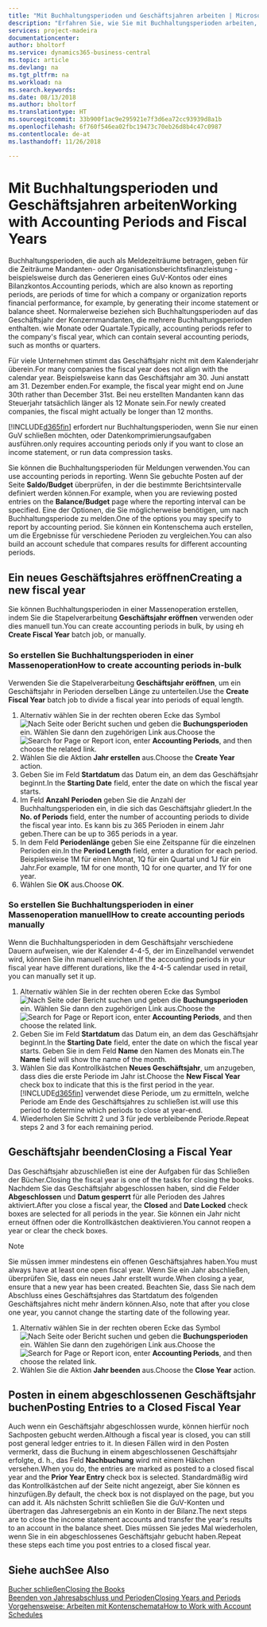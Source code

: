 ```yaml
---
title: "Mit Buchhaltungsperioden und Geschäftsjahren arbeiten | Microsoft Docs"
description: "Erfahren Sie, wie Sie mit Buchhaltungsperioden arbeiten, um festzulegen, wann Ihr Unternehmen über Finanzleistung berichtet."
services: project-madeira
documentationcenter: 
author: bholtorf
ms.service: dynamics365-business-central
ms.topic: article
ms.devlang: na
ms.tgt_pltfrm: na
ms.workload: na
ms.search.keywords: 
ms.date: 08/13/2018
ms.author: bholtorf
ms.translationtype: HT
ms.sourcegitcommit: 33b900f1ac9e295921e7f3d6ea72cc93939d8a1b
ms.openlocfilehash: 6f760f546ea02fbc19473c70eb26d8b4c47c0987
ms.contentlocale: de-at
ms.lasthandoff: 11/26/2018

---
```

# <a name="working-with-accounting-periods-and-fiscal-years"></a><span data-ttu-id="44ec9-103">Mit Buchhaltungsperioden und Geschäftsjahren arbeiten</span><span class="sxs-lookup"><span data-stu-id="44ec9-103">Working with Accounting Periods and Fiscal Years</span></span>
<span data-ttu-id="44ec9-104">Buchhaltungsperioden, die auch als Meldezeiträume betragen, geben für die Zeiträume Mandanten- oder Organisationsberichtsfinanzleistung - beispielsweise durch das Generieren eines GuV-Kontos oder eines Bilanzkontos.</span><span class="sxs-lookup"><span data-stu-id="44ec9-104">Accounting periods, which are also known as reporting periods, are periods of time for which a company or organization reports financial performance, for example, by generating their income statement or balance sheet.</span></span> <span data-ttu-id="44ec9-105">Normalerweise beziehen sich Buchhaltungsperioden auf das Geschäftsjahr der Konzernmandanten, die mehrere Buchhaltungsperioden enthalten. wie Monate oder Quartale.</span><span class="sxs-lookup"><span data-stu-id="44ec9-105">Typically, accounting periods refer to the company's fiscal year, which can contain several accounting periods, such as months or quarters.</span></span>

<span data-ttu-id="44ec9-106">Für viele Unternehmen stimmt das Geschäftsjahr nicht mit dem Kalenderjahr überein.</span><span class="sxs-lookup"><span data-stu-id="44ec9-106">For many companies the fiscal year does not align with the calendar year.</span></span> <span data-ttu-id="44ec9-107">Beispielsweise kann das Geschäftsjahr am 30. Juni anstatt am 31. Dezember enden.</span><span class="sxs-lookup"><span data-stu-id="44ec9-107">For example, the fiscal year might end on June 30th rather than December 31st.</span></span> <span data-ttu-id="44ec9-108">Bei neu erstellten Mandanten kann das Steuerjahr tatsächlich länger als 12 Monate  sein.</span><span class="sxs-lookup"><span data-stu-id="44ec9-108">For newly created companies, the fiscal might actually be longer than 12 months.</span></span> 

[!INCLUDE[d365fin](includes/d365fin_md.md)] <span data-ttu-id="44ec9-109">erfordert nur Buchhaltungsperioden, wenn Sie nur einen GuV schließen möchten, oder Datenkomprimierungsaufgaben ausführen.</span><span class="sxs-lookup"><span data-stu-id="44ec9-109">only requires accounting periods only if you want to close an income statement, or run data compression tasks.</span></span> 

<span data-ttu-id="44ec9-110">Sie können die Buchhaltungsperioden für Meldungen verwenden.</span><span class="sxs-lookup"><span data-stu-id="44ec9-110">You can use accounting periods in reporting.</span></span> <span data-ttu-id="44ec9-111">Wenn Sie gebuchte Posten auf der Seite **Saldo/Budget** überprüfen, in der die bestimmte Berichtsintervalle definiert werden können.</span><span class="sxs-lookup"><span data-stu-id="44ec9-111">For example, when you are reviewing posted entries on the **Balance/Budget** page where the reporting interval can be specified.</span></span> <span data-ttu-id="44ec9-112">Eine der Optionen, die Sie möglicherweise benötigen, um nach Buchhaltungsperiode zu melden.</span><span class="sxs-lookup"><span data-stu-id="44ec9-112">One of the options you may specify to report by accounting period.</span></span> <span data-ttu-id="44ec9-113">Sie können ein Kontenschema auch erstellen, um die Ergebnisse für verschiedene Perioden zu vergleichen.</span><span class="sxs-lookup"><span data-stu-id="44ec9-113">You can also build an account schedule that compares results for different accounting periods.</span></span>

## <a name="creating-a-new-fiscal-year"></a><span data-ttu-id="44ec9-114">Ein neues Geschäftsjahres eröffnen</span><span class="sxs-lookup"><span data-stu-id="44ec9-114">Creating a new fiscal year</span></span>
<span data-ttu-id="44ec9-115">Sie können Buchhaltungsperioden in einer Massenoperation erstellen, indem Sie die Stapelverarbeitung **Geschäftsjahr eröffnen** verwenden oder dies manuell tun.</span><span class="sxs-lookup"><span data-stu-id="44ec9-115">You can create accounting periods in bulk, by using eh **Create Fiscal Year** batch job, or manually.</span></span>

### <a name="how-to-create-accounting-periods-in-bulk"></a><span data-ttu-id="44ec9-116">So erstellen Sie Buchhaltungsperioden in einer Massenoperation</span><span class="sxs-lookup"><span data-stu-id="44ec9-116">How to create accounting periods in-bulk</span></span>
<span data-ttu-id="44ec9-117">Verwenden Sie die Stapelverarbeitung **Geschäftsjahr eröffnen**, um ein Geschäftsjahr in Perioden derselben Länge zu unterteilen.</span><span class="sxs-lookup"><span data-stu-id="44ec9-117">Use the **Create Fiscal Year** batch job to divide a fiscal year into periods of equal length.</span></span>  

1. <span data-ttu-id="44ec9-118">Alternativ wählen Sie in der rechten oberen Ecke das Symbol ![Nach Seite oder Bericht suchen](media/ui-search/search_small.png "Nach Seite oder Bericht suchen") und geben die **Buchungsperioden** ein. Wählen Sie dann den zugehörigen Link aus.</span><span class="sxs-lookup"><span data-stu-id="44ec9-118">Choose the ![Search for Page or Report](media/ui-search/search_small.png "Search for Page or Report icon") icon, enter **Accounting Periods**, and then choose the related link.</span></span>  
2. <span data-ttu-id="44ec9-119">Wählen Sie die Aktion **Jahr erstellen** aus.</span><span class="sxs-lookup"><span data-stu-id="44ec9-119">Choose the **Create Year** action.</span></span>  <!--What about the Scheduling option? Should we mention that? There's also the Report Output Type field...-->
3. <span data-ttu-id="44ec9-120">Geben Sie im Feld **Startdatum** das Datum ein, an dem das Geschäftsjahr beginnt.</span><span class="sxs-lookup"><span data-stu-id="44ec9-120">In the **Starting Date** field, enter the date on which the fiscal year starts.</span></span>  
4. <span data-ttu-id="44ec9-121">Im Feld **Anzahl Perioden** geben Sie die Anzahl der Buchhaltungsperioden ein, in die sich das Geschäftsjahr gliedert.</span><span class="sxs-lookup"><span data-stu-id="44ec9-121">In the **No. of Periods** field, enter the number of accounting periods to divide the fiscal year into.</span></span> <span data-ttu-id="44ec9-122">Es kann bis zu 365 Perioden in einem Jahr geben.</span><span class="sxs-lookup"><span data-stu-id="44ec9-122">There can be up to 365 periods in a year.</span></span>  
5. <span data-ttu-id="44ec9-123">In dem Feld **Periodenlänge** geben Sie eine Zeitspanne für die einzelnen Perioden ein.</span><span class="sxs-lookup"><span data-stu-id="44ec9-123">In the **Period Length** field, enter a duration for each period.</span></span> <span data-ttu-id="44ec9-124">Beispielsweise 1M für einen Monat, 1Q für ein Quartal und 1J für ein Jahr.</span><span class="sxs-lookup"><span data-stu-id="44ec9-124">For example, 1M for one month, 1Q for one quarter, and 1Y for one year.</span></span>  
6. <span data-ttu-id="44ec9-125">Wählen Sie **OK** aus.</span><span class="sxs-lookup"><span data-stu-id="44ec9-125">Choose **OK**.</span></span>  

### <a name="how-to-create-accounting-periods-manually"></a><span data-ttu-id="44ec9-126">So erstellen Sie Buchhaltungsperioden in einer Massenoperation manuell</span><span class="sxs-lookup"><span data-stu-id="44ec9-126">How to create accounting periods manually</span></span>
<span data-ttu-id="44ec9-127">Wenn die Buchhaltungsperioden in dem Geschäftsjahr verschiedene Dauern aufweisen, wie der Kalender 4-4-5, der im Einzelhandel verwendet wird, können Sie ihn manuell einrichten.</span><span class="sxs-lookup"><span data-stu-id="44ec9-127">If the accounting periods in your fiscal year have different durations, like the 4-4-5 calendar used in retail, you can manually set it up.</span></span>  
  
1. <span data-ttu-id="44ec9-128">Alternativ wählen Sie in der rechten oberen Ecke das Symbol ![Nach Seite oder Bericht suchen](media/ui-search/search_small.png "Nach Seite oder Bericht suchen") und geben die **Buchungsperioden** ein. Wählen Sie dann den zugehörigen Link aus.</span><span class="sxs-lookup"><span data-stu-id="44ec9-128">Choose the ![Search for Page or Report](media/ui-search/search_small.png "Search for Page or Report icon") icon, enter **Accounting Periods**, and then choose the related link.</span></span>  
2. <span data-ttu-id="44ec9-129">Geben Sie im Feld **Startdatum** das Datum ein, an dem das Geschäftsjahr beginnt.</span><span class="sxs-lookup"><span data-stu-id="44ec9-129">In the **Starting Date** field, enter the date on which the fiscal year starts.</span></span> <span data-ttu-id="44ec9-130">Geben Sie in dem Feld **Name** den Namen des Monats ein.</span><span class="sxs-lookup"><span data-stu-id="44ec9-130">The **Name** field will show the name of the month.</span></span>  
3. <span data-ttu-id="44ec9-131">Wählen Sie das Kontrollkästchen **Neues Geschäftsjahr**, um anzugeben, dass dies die erste Periode im Jahr ist.</span><span class="sxs-lookup"><span data-stu-id="44ec9-131">Choose the **New Fiscal Year** check box to indicate that this is the first period in the year.</span></span> [!INCLUDE[d365fin](includes/d365fin_md.md)] <span data-ttu-id="44ec9-132">verwendet diese Periode, um zu ermitteln, welche  Periode am Ende des Geschäftsjahres zu schließen ist.</span><span class="sxs-lookup"><span data-stu-id="44ec9-132">will use this period to determine which periods to close at year-end.</span></span>
4. <span data-ttu-id="44ec9-133">Wiederholen Sie Schritt 2 und 3 für jede verbleibende Periode.</span><span class="sxs-lookup"><span data-stu-id="44ec9-133">Repeat steps 2 and 3 for each remaining period.</span></span>  

## <a name="closing-a-fiscal-year"></a><span data-ttu-id="44ec9-134">Geschäftsjahr beenden</span><span class="sxs-lookup"><span data-stu-id="44ec9-134">Closing a Fiscal Year</span></span>
<span data-ttu-id="44ec9-135">Das Geschäftsjahr abzuschließen ist eine der Aufgaben für das Schließen der Bücher.</span><span class="sxs-lookup"><span data-stu-id="44ec9-135">Closing the fiscal year is one of the tasks for closing the books.</span></span> <span data-ttu-id="44ec9-136">Nachdem Sie das Geschäftsjahr abgeschlossen haben, sind die Felder **Abgeschlossen** und **Datum gesperrt** für alle Perioden des Jahres aktiviert.</span><span class="sxs-lookup"><span data-stu-id="44ec9-136">After you close a fiscal year, the **Closed** and **Date Locked** check boxes are selected for all periods in the year.</span></span> <span data-ttu-id="44ec9-137">Sie können ein Jahr nicht erneut öffnen oder die Kontrollkästchen deaktivieren.</span><span class="sxs-lookup"><span data-stu-id="44ec9-137">You cannot reopen a year or clear the check boxes.</span></span>

> [!NOTE]  
>  <span data-ttu-id="44ec9-138">Sie müssen immer mindestens ein offenen Geschäftsjahres haben.</span><span class="sxs-lookup"><span data-stu-id="44ec9-138">You must always have at least one open fiscal year.</span></span> <span data-ttu-id="44ec9-139">Wenn Sie ein Jahr abschließen, überprüfen Sie, dass ein neues Jahr erstellt wurde.</span><span class="sxs-lookup"><span data-stu-id="44ec9-139">When closing a year, ensure that a new year has been created.</span></span> <span data-ttu-id="44ec9-140">Beachten Sie, dass Sie nach dem Abschluss eines Geschäftsjahres das Startdatum des folgenden Geschäftsjahres nicht mehr ändern können.</span><span class="sxs-lookup"><span data-stu-id="44ec9-140">Also, note that after you close one year, you cannot change the starting date of the following year.</span></span>

1. <span data-ttu-id="44ec9-141">Alternativ wählen Sie in der rechten oberen Ecke das Symbol ![Nach Seite oder Bericht suchen](media/ui-search/search_small.png "Nach Seite oder Bericht suchen") und geben die **Buchungsperioden** ein. Wählen Sie dann den zugehörigen Link aus.</span><span class="sxs-lookup"><span data-stu-id="44ec9-141">Choose the ![Search for Page or Report](media/ui-search/search_small.png "Search for Page or Report icon") icon, enter **Accounting Periods**, and then choose the related link.</span></span>  
2. <span data-ttu-id="44ec9-142">Wählen Sie die Aktion **Jahr beenden** aus.</span><span class="sxs-lookup"><span data-stu-id="44ec9-142">Choose the **Close Year** action.</span></span>  

## <a name="posting-entries-to-a-closed-fiscal-year"></a><span data-ttu-id="44ec9-143">Posten in einem abgeschlossenen Geschäftsjahr buchen</span><span class="sxs-lookup"><span data-stu-id="44ec9-143">Posting Entries to a Closed Fiscal Year</span></span>
<span data-ttu-id="44ec9-144">Auch wenn ein Geschäftsjahr abgeschlossen wurde, können hierfür noch Sachposten gebucht werden.</span><span class="sxs-lookup"><span data-stu-id="44ec9-144">Although a fiscal year is closed, you can still post general ledger entries to it.</span></span> <span data-ttu-id="44ec9-145">In diesen Fällen wird in den Posten vermerkt, dass die Buchung in einem abgeschlossenen Geschäftsjahr erfolgte, d. h., das Feld **Nachbuchung** wird mit einem Häkchen versehen.</span><span class="sxs-lookup"><span data-stu-id="44ec9-145">When you do, the entries are marked as posted to a closed fiscal year and the **Prior Year Entry** check box is selected.</span></span> <span data-ttu-id="44ec9-146">Standardmäßig wird das Kontrollkästchen auf der Seite nicht angezeigt, aber Sie können es hinzufügen.</span><span class="sxs-lookup"><span data-stu-id="44ec9-146">By default, the check box is not displayed on the page, but you can add it.</span></span> <span data-ttu-id="44ec9-147">Als nächsten Schritt schließen Sie die GuV-Konten und übertragen das Jahresergebnis an ein Konto in der Bilanz.</span><span class="sxs-lookup"><span data-stu-id="44ec9-147">The next steps are to close the income statement accounts and transfer the year's results to an account in the balance sheet.</span></span> <span data-ttu-id="44ec9-148">Dies müssen Sie jedes Mal wiederholen, wenn Sie in ein abgeschlossenes Geschäftsjahr gebucht haben.</span><span class="sxs-lookup"><span data-stu-id="44ec9-148">Repeat these steps each time you post entries to a closed fiscal year.</span></span>

## <a name="see-also"></a><span data-ttu-id="44ec9-149">Siehe auch</span><span class="sxs-lookup"><span data-stu-id="44ec9-149">See Also</span></span>
[<span data-ttu-id="44ec9-150">Bucher schließen</span><span class="sxs-lookup"><span data-stu-id="44ec9-150">Closing the Books</span></span>](year-close-books.md)  
[<span data-ttu-id="44ec9-151">Beenden von Jahresabschluss und Perioden</span><span class="sxs-lookup"><span data-stu-id="44ec9-151">Closing Years and Periods</span></span>](year-close-years-periods.md)  
[<span data-ttu-id="44ec9-152">Vorgehensweise: Arbeiten mit Kontenschemata</span><span class="sxs-lookup"><span data-stu-id="44ec9-152">How to Work with Account Schedules</span></span>](bi-how-work-account-schedule.md)  
  






